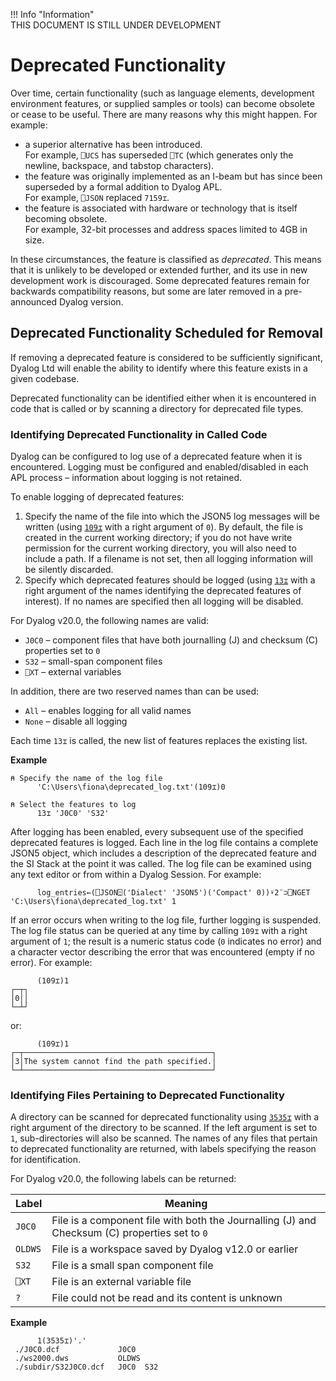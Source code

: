 !!! Info "Information"  
    THIS DOCUMENT IS STILL UNDER DEVELOPMENT

# Deprecated Functionality

Over time, certain functionality (such as language elements, development environment features, or supplied samples or tools) can become obsolete or cease to be useful. There are many reasons why this might happen. For example:

* a superior alternative has been introduced.<br />For example, `⎕UCS` has superseded `⎕TC` (which generates only the newline, backspace, and tabstop characters).
* the feature was originally implemented as an I-beam but has since been superseded by a formal addition to Dyalog APL.<br />For example, `⎕JSON` replaced `7159⌶`.
* the feature is associated with hardware or technology that is itself becoming obsolete.<br />For example, 32-bit processes and address spaces limited to 4GB in size.

In these circumstances, the feature is classified as _deprecated_. This means that it is unlikely to be developed or extended further, and its use in new development work is discouraged. Some deprecated features remain for backwards compatibility reasons, but some are later removed in a pre-announced Dyalog version.

## Deprecated Functionality Scheduled for Removal

If removing a deprecated feature is considered to be sufficiently significant, Dyalog Ltd will enable the ability to identify where this feature exists in a given codebase.

Deprecated functionality can be identified either when it is encountered in code that is called or by scanning a directory for deprecated file types.

### Identifying Deprecated Functionality in Called Code

Dyalog can be configured to log use of a deprecated feature when it is encountered. Logging must be configured and enabled/disabled in each APL process – information about logging is not retained.  

To enable logging of deprecated features:

1. Specify the name of the file into which the JSON5 log messages will be written (using [`109⌶`](../../../language-reference-guide/the-i-beam-operator/log-file-for-deprecations/) with a right argument of `0`). By default, the file is created in the current working directory; if you do not have write permission for the current working directory, you will also need to include a path. If a filename is not set, then all logging information will be silently discarded.
2. Specify which deprecated features should be logged (using [`13⌶`](../../../language-reference-guide/the-i-beam-operator/deprecated-features/) with a right argument of the names identifying the deprecated features of interest). If no names are specified then all logging will be disabled.

For Dyalog v20.0, the following names are valid:

* `J0C0` – component files that have both journalling (J) and checksum (C) properties set to `0`
* `S32` – small-span component files
* `⎕XT` – external variables

In addition, there are two reserved names than can be used:  

* `All` – enables logging for all valid names
* `None` – disable all logging

Each time `13⌶` is called, the new list of features replaces the existing list. 

**Example** 

```apl
⍝ Specify the name of the log file
      'C:\Users\fiona\deprecated_log.txt'(109⌶)0
	  
⍝ Select the features to log
      13⌶ 'J0C0' 'S32'  
```

After logging has been enabled, every subsequent use of the specified deprecated features is logged. Each line in the log file contains a complete JSON5 object, which includes a description of the deprecated feature and the SI Stack at the point it was called. The log file can be examined using any text editor or from within a Dyalog Session. For example:

```apl
      log_entries←(⎕JSON⍠('Dialect' 'JSON5')('Compact' 0))⍣2¨⊃⎕NGET 'C:\Users\fiona\deprecated_log.txt' 1
```

If an error occurs when writing to the log file, further logging is suspended. The log file status can be queried at any time by calling `109⌶` with a right argument of `1`; the result is a numeric status code (`0` indicates no error) and a character vector describing the error that was encountered (empty if no error). For example:

```apl
      (109⌶)1
┌─┬┐
│0││
└─┴┘
```
or:
```apl
      (109⌶)1
┌─┬──────────────────────────────────────────┐
│3│The system cannot find the path specified.│
└─┴──────────────────────────────────────────┘
```

### Identifying Files Pertaining to Deprecated Functionality

A directory can be scanned for deprecated functionality using [`3535⌶`](../../../language-reference-guide/the-i-beam-operator/scan-for-deprecated-files/) with a right argument of the directory to be scanned. If the left argument is set to `1`, sub-directories will also be scanned. The names of any files that pertain to deprecated functionality are returned, with labels specifying the reason for identification.

For Dyalog v20.0, the following labels can be returned: 

| Label | Meaning |
|-------|---------|
| `J0C0`  | File is a component file with both the Journalling (J) and Checksum (C) properties set to `0`
| `OLDWS` | File is a workspace saved by Dyalog v12.0 or earlier
| `S32`   | File is a small span component file
| `⎕XT`   | File is an external variable file
| `?`     | File could not be read and its content is unknown

**Example**

```apl
      1(3535⌶)'.'
 ./J0C0.dcf             J0C0
 ./ws2000.dws           OLDWS
 ./subdir/S32J0C0.dcf   J0C0  S32
```